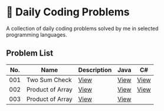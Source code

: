 # 🧠 Daily Coding Problems

A collection of daily coding problems solved by me in selected programming languages.

## Problem List

| No. | Name | Description | Java | C# |
| --- | ---- | ----------- | ---- | -- |
| 001 | Two Sum Check | [View](problems/001-two-sum-check/README.md) | [View](problems/001-two-sum-check/java/Main.java) | [View](problems/001-two-sum-check/csharp/Program.cs) |
| 002 | Product of Array | [View](problems/002-product-of-array/README.md) | [View](problems/002-product-of-array/java/Main.java) | [View](problems/002-product-of-array/csharp/Program.cs) |
| 003 | Product of Array | [View](problems/003-binary-tree-serialization/README.md) | [View](problems/003-binary-tree-serialization/java/) |  |
